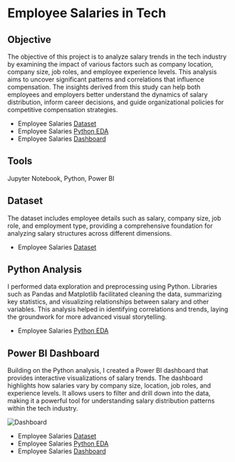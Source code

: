 # Employee Salaries in Tech  

## Objective  
The objective of this project is to analyze salary trends in the tech industry by examining the impact of various factors such as company location, company size, job roles, and employee experience levels. This analysis aims to uncover significant patterns and correlations that influence compensation. The insights derived from this study can help both employees and employers better understand the dynamics of salary distribution, inform career decisions, and guide organizational policies for competitive compensation strategies.  

- Employee Salaries [Dataset](https://github.com/NishaChandila/Employee-Salaries-Analysis/blob/main/ds_salaries.csv)
- Employee Salaries [Python EDA](https://github.com/NishaChandila/Employee-Salaries-Analysis/blob/main/Employee-Salaries-EDA.ipynb)
- Employee Salaries [Dashboard](https://github.com/NishaChandila/Employee-Salaries-Analysis/blob/main/Employee-Salary-Report.jpg)

## Tools  
Jupyter Notebook, Python, Power BI  

## Dataset  
The dataset includes employee details such as salary, company size, job role, and employment type, providing a comprehensive foundation for analyzing salary structures across different dimensions.  

- Employee Salaries [Dataset](https://github.com/NishaChandila/Employee-Salaries-Analysis/blob/main/ds_salaries.csv)
   
## Python Analysis  
I performed data exploration and preprocessing using Python. Libraries such as Pandas and Matplotlib facilitated cleaning the data, summarizing key statistics, and visualizing relationships between salary and other variables. This analysis helped in identifying correlations and trends, laying the groundwork for more advanced visual storytelling.  

- Employee Salaries [Python EDA](https://github.com/NishaChandila/Employee-Salaries-Analysis/blob/main/Employee-Salaries-EDA.ipynb)
  
## Power BI Dashboard  
Building on the Python analysis, I created a Power BI dashboard that provides interactive visualizations of salary trends. The dashboard highlights how salaries vary by company size, location, job roles, and experience levels. It allows users to filter and drill down into the data, making it a powerful tool for understanding salary distribution patterns within the tech industry.  

![Dashboard]([https://github.com/NishaChandila/project-assets](https://github.com/NishaChandila/project-assets/blob/main/Employee-Salary-Report.jpg))

- Employee Salaries [Dataset](https://github.com/NishaChandila/Employee-Salaries-Analysis/blob/main/ds_salaries.csv)
- Employee Salaries [Python EDA](https://github.com/NishaChandila/Employee-Salaries-Analysis/blob/main/Employee-Salaries-EDA.ipynb)
- Employee Salaries [Dashboard](https://github.com/NishaChandila/Employee-Salaries-Analysis/blob/main/Employee-Salary-Report.jpg)


